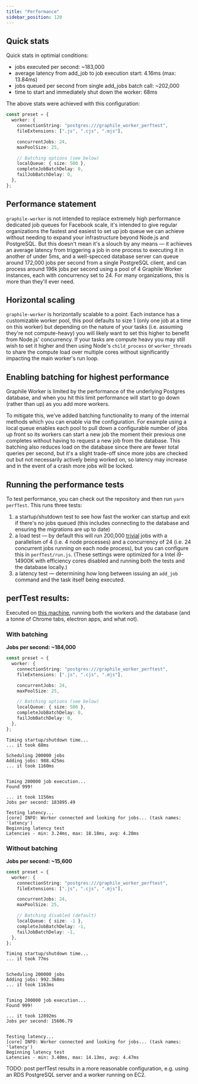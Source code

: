 ```yaml
---
title: "Performance"
sidebar_position: 120
---
```


## Quick stats

Quick stats in optimial conditions:

- jobs executed per second: ~183,000
- average latency from add_job to job execution start: 4.16ms (max: 13.84ms)
- jobs queued per second from single add_jobs batch call: ~202,000
- time to start and immediately shut down the worker: 68ms

The above stats were achieved with this configuration:

```ts
const preset = {
  worker: {
    connectionString: "postgres:///graphile_worker_perftest",
    fileExtensions: [".js", ".cjs", ".mjs"],

    concurrentJobs: 24,
    maxPoolSize: 25,

    // Batching options (see below)
    localQueue: { size: 500 },
    completeJobBatchDelay: 0,
    failJobBatchDelay: 0,
  },
};
```

## Performance statement

`graphile-worker` is not intended to replace extremely high performance
dedicated job queues for Facebook scale, it&apos;s intended to give regular
organizations the fastest and easiest to set up job queue we can achieve without
needing to expand your infrastructure beyond Node.js and PostgreSQL. But this
doesn&apos;t mean it&apos;s a slouch by any means &mdash; it achieves an average
latency from triggering a job in one process to executing it in another of under
5ms, and a well-specced database server can queue around 172,000 jobs per second
from a single PostgreSQL client, and can process around 196k jobs per second
using a pool of 4 Graphile Worker instances, each with concurrency set to 24.
For many organizations, this is more than they'll ever need.

## Horizontal scaling

`graphile-worker` is horizontally scalable to a point. Each instance has a
customizable worker pool, this pool defaults to size 1 (only one job at a time
on this worker) but depending on the nature of your tasks (i.e. assuming
they&apos;re not compute-heavy) you will likely want to set this higher to
benefit from Node.js&apos; concurrency. If your tasks are compute heavy you may
still wish to set it higher and then using Node&apos;s `child_process` or
`worker_threads` to share the compute load over multiple cores without
significantly impacting the main worker&apos;s run loop.

## Enabling batching for highest performance

Graphile Worker is limited by the performance of the underlying Postgres
database, and when you hit this limit performance will start to go down (rather
than up) as you add more workers.

To mitigate this, we've added batching functionality to many of the internal
methods which you can enable via the configuration. For example using a local
queue enables each pool to pull down a configurable number of jobs up front so
its workers can start a new job the moment their previous one completes without
having to request a new job from the database. This batching also reduces load
on the database since there are fewer total queries per second, but it's a
slight trade-off since more jobs are checked out but not necessarily actively
being worked on, so latency may increase and in the event of a crash more jobs
will be locked.

## Running the performance tests

To test performance, you can check out the repository and then run
`yarn perfTest`. This runs three tests:

1. a startup/shutdown test to see how fast the worker can startup and exit if
   there&apos;s no jobs queued (this includes connecting to the database and
   ensuring the migrations are up to date)
2. a load test &mdash; by default this will run 200,000
   [trivial](https://github.com/graphile/worker/blob/main/perfTest/tasks/log_if_999.js)
   jobs with a parallelism of 4 (i.e. 4 node processes) and a concurrency of 24
   (i.e. 24 concurrent jobs running on each node process), but you can configure
   this in `perfTest/run.js`. (These settings were optimized for a Intel
   i9-14900K with efficiency cores disabled and running both the tests and the
   database locally.)
3. a latency test &mdash; determining how long between issuing an `add_job`
   command and the task itself being executed.

## perfTest results:

Executed on
[this machine](https://uk.pcpartpicker.com/user/BenjieGillam/saved/#view=BjtCrH),
running both the workers and the database (and a tonne of Chrome tabs, electron
apps, and what not).

### With batching

**Jobs per second: ~184,000**

```ts
const preset = {
  worker: {
    connectionString: "postgres:///graphile_worker_perftest",
    fileExtensions: [".js", ".cjs", ".mjs"],

    concurrentJobs: 24,
    maxPoolSize: 25,

    // Batching options (see below)
    localQueue: { size: 500 },
    completeJobBatchDelay: 0,
    failJobBatchDelay: 0,
  },
};
```

```
Timing startup/shutdown time...
... it took 68ms

Scheduling 200000 jobs
Adding jobs: 988.425ms
... it took 1160ms


Timing 200000 job execution...
Found 999!

... it took 1156ms
Jobs per second: 183895.49

Testing latency...
[core] INFO: Worker connected and looking for jobs... (task names: 'latency')
Beginning latency test
Latencies - min: 3.24ms, max: 18.18ms, avg: 4.28ms
```

### Without batching

**Jobs per second: ~15,600**

```ts
const preset = {
  worker: {
    connectionString: "postgres:///graphile_worker_perftest",
    fileExtensions: [".js", ".cjs", ".mjs"],

    concurrentJobs: 24,
    maxPoolSize: 25,

    // Batching disabled (default)
    localQueue: { size: -1 },
    completeJobBatchDelay: -1,
    failJobBatchDelay: -1,
  },
};
```

```
Timing startup/shutdown time...
... it took 77ms


Scheduling 200000 jobs
Adding jobs: 992.368ms
... it took 1163ms


Timing 200000 job execution...
Found 999!

... it took 12892ms
Jobs per second: 15606.79


Testing latency...
[core] INFO: Worker connected and looking for jobs... (task names: 'latency')
Beginning latency test
Latencies - min: 3.40ms, max: 14.13ms, avg: 4.47ms
```

TODO: post perfTest results in a more reasonable configuration, e.g. using an
RDS PostgreSQL server and a worker running on EC2.
